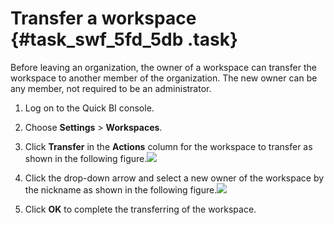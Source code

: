 # Transfer a workspace {#task_swf_5fd_5db .task}

Before leaving an organization, the owner of a workspace can transfer the workspace to another member of the organization. The new owner can be any member, not required to be an administrator.

1.   Log on to the Quick BI console. 
2.  Choose **Settings** \> **Workspaces**. 
3.   Click **Transfer** in the **Actions** column for the workspace to transfer as shown in the following figure.![](http://static-aliyun-doc.oss-cn-hangzhou.aliyuncs.com/assets/img/9162/15580787661135_en-US.png)

 
4.   Click the drop-down arrow and select a new owner of the workspace by the nickname as shown in the following figure.![](http://static-aliyun-doc.oss-cn-hangzhou.aliyuncs.com/assets/img/9162/15580787661136_en-US.png)

 
5.   Click **OK** to complete the transferring of the workspace. 

